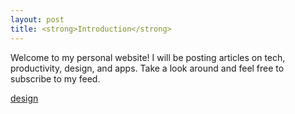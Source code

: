 ```yaml
---
layout: post
title: <strong>Introduction</strong>
---
```


Welcome to my personal website! I will be posting articles on tech, productivity, design, and apps. Take a look around and feel free to subscribe to my feed.

<a href="#" class="myButton">design</a>
